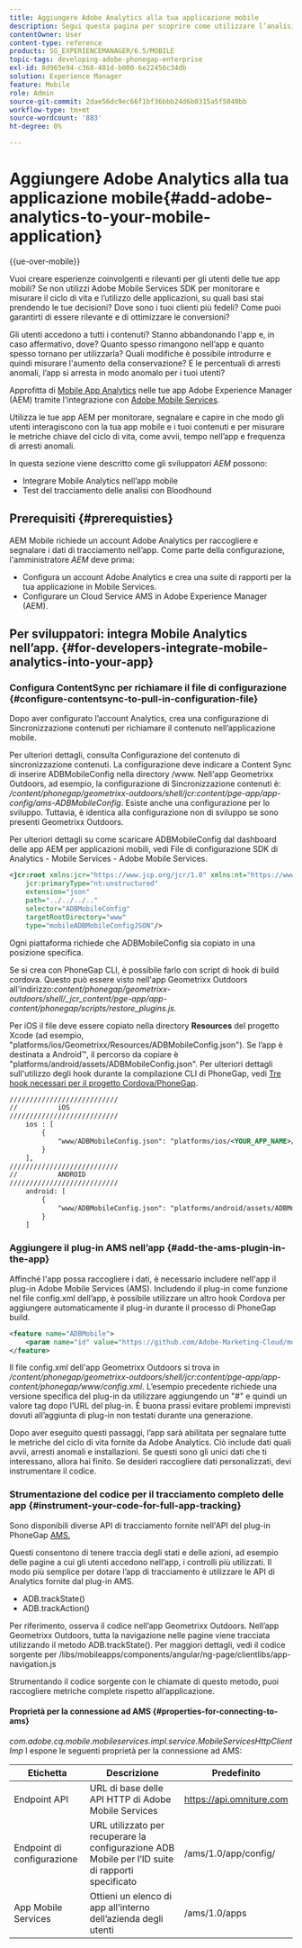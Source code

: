 ```yaml
---
title: Aggiungere Adobe Analytics alla tua applicazione mobile
description: Segui questa pagina per scoprire come utilizzare l’analisi delle app mobili nelle app Adobe Experience Manager tramite l’integrazione con Adobe Mobile Services.
contentOwner: User
content-type: reference
products: SG_EXPERIENCEMANAGER/6.5/MOBILE
topic-tags: developing-adobe-phonegap-enterprise
exl-id: 8d965e94-c368-481d-b000-6e22456c34db
solution: Experience Manager
feature: Mobile
role: Admin
source-git-commit: 2dae56dc9ec66f1bf36bbb24d6b0315a5f5040bb
workflow-type: tm+mt
source-wordcount: '883'
ht-degree: 0%

---
```


# Aggiungere Adobe Analytics alla tua applicazione mobile{#add-adobe-analytics-to-your-mobile-application}

{{ue-over-mobile}}

Vuoi creare esperienze coinvolgenti e rilevanti per gli utenti delle tue app mobili? Se non utilizzi Adobe Mobile Services SDK per monitorare e misurare il ciclo di vita e l’utilizzo delle applicazioni, su quali basi stai prendendo le tue decisioni? Dove sono i tuoi clienti più fedeli? Come puoi garantirti di essere rilevante e di ottimizzare le conversioni?

Gli utenti accedono a tutti i contenuti? Stanno abbandonando l&#39;app e, in caso affermativo, dove? Quanto spesso rimangono nell’app e quanto spesso tornano per utilizzarla? Quali modifiche è possibile introdurre e quindi misurare l&#39;aumento della conservazione? E le percentuali di arresti anomali, l’app si arresta in modo anomalo per i tuoi utenti?

Approfitta di [Mobile App Analytics](https://business.adobe.com/products/analytics/mobile-marketing.html) nelle tue app Adobe Experience Manager (AEM) tramite l&#39;integrazione con [Adobe Mobile Services](https://business.adobe.com/products/campaign/mobile-marketing.html).

Utilizza le tue app AEM per monitorare, segnalare e capire in che modo gli utenti interagiscono con la tua app mobile e i tuoi contenuti e per misurare le metriche chiave del ciclo di vita, come avvii, tempo nell’app e frequenza di arresti anomali.

In questa sezione viene descritto come gli sviluppatori *AEM* possono:

* Integrare Mobile Analytics nell’app mobile
* Test del tracciamento delle analisi con Bloodhound

## Prerequisiti {#prerequisties}

AEM Mobile richiede un account Adobe Analytics per raccogliere e segnalare i dati di tracciamento nell’app. Come parte della configurazione, l&#39;amministratore *AEM* deve prima:

* Configura un account Adobe Analytics e crea una suite di rapporti per la tua applicazione in Mobile Services.
* Configurare un Cloud Service AMS in Adobe Experience Manager (AEM).

## Per sviluppatori: integra Mobile Analytics nell’app. {#for-developers-integrate-mobile-analytics-into-your-app}

### Configura ContentSync per richiamare il file di configurazione {#configure-contentsync-to-pull-in-configuration-file}

Dopo aver configurato l’account Analytics, crea una configurazione di Sincronizzazione contenuti per richiamare il contenuto nell’applicazione mobile.

Per ulteriori dettagli, consulta Configurazione del contenuto di sincronizzazione contenuti. La configurazione deve indicare a Content Sync di inserire ADBMobileConfig nella directory /www. Nell&#39;app Geometrixx Outdoors, ad esempio, la configurazione di Sincronizzazione contenuti è: */content/phonegap/geometrixx-outdoors/shell/jcr:content/pge-app/app-config/ams-ADBMobileConfig*. Esiste anche una configurazione per lo sviluppo. Tuttavia, è identica alla configurazione non di sviluppo se sono presenti Geometrixx Outdoors.

Per ulteriori dettagli su come scaricare ADBMobileConfig dal dashboard delle app AEM per applicazioni mobili, vedi File di configurazione SDK di Analytics - Mobile Services - Adobe Mobile Services.

```xml
<jcr:root xmlns:jcr="https://www.jcp.org/jcr/1.0" xmlns:nt="https://www.jcp.org/jcr/nt/1.0"
    jcr:primaryType="nt:unstructured"
    extension="json"
    path="../../../.."
    selector="ADBMobileConfig"
    targetRootDirectory="www"
    type="mobileADBMobileConfigJSON"/>
```

Ogni piattaforma richiede che ADBMobileConfig sia copiato in una posizione specifica.

Se si crea con PhoneGap CLI, è possibile farlo con script di hook di build cordova. Questo può essere visto nell&#39;app Geometrixx Outdoors all&#39;indirizzo:*content/phonegap/geometrixx-outdoors/shell/_jcr_content/pge-app/app-content/phonegap/scripts/restore_plugins.js.*

Per iOS il file deve essere copiato nella directory **Resources** del progetto Xcode (ad esempio, &quot;platforms/ios/Geometrixx/Resources/ADBMobileConfig.json&quot;). Se l’app è destinata a Android™, il percorso da copiare è &quot;platforms/android/assets/ADBMobileConfig.json&quot;. Per ulteriori dettagli sull&#39;utilizzo degli hook durante la compilazione CLI di PhoneGap, vedi [Tre hook necessari per il progetto Cordova/PhoneGap](https://gist.github.com/jlcarvalho/22402d013bc72f795d45a01836ce735c).

```xml
///////////////////////////
//          iOS
///////////////////////////
    ios : [
        {
            "www/ADBMobileConfig.json": "platforms/ios/<YOUR_APP_NAME>/Resources/ADBMobileConfig.json"
        }
    ],
///////////////////////////
//          ANDROID
///////////////////////////
    android: [
        {
            "www/ADBMobileConfig.json": "platforms/android/assets/ADBMobileConfig.json"
        }
    ]
```

### Aggiungere il plug-in AMS nell’app {#add-the-ams-plugin-in-the-app}

Affinché l&#39;app possa raccogliere i dati, è necessario includere nell&#39;app il plug-in Adobe Mobile Services (AMS). Includendo il plug-in come funzione nel file config.xml dell’app, è possibile utilizzare un altro hook Cordova per aggiungere automaticamente il plug-in durante il processo di PhoneGap build.

```xml
<feature name="ADBMobile">
    <param name="id" value="https://github.com/Adobe-Marketing-Cloud/mobile-services#0482f9cedf90c98a8d4b07219ece1933b2e46a60"/>
</feature>
```

Il file config.xml dell&#39;app Geometrixx Outdoors si trova in */content/phonegap/geometrixx-outdoors/shell/jcr:content/pge-app/app-content/phonegap/www/config.xml*. L’esempio precedente richiede una versione specifica del plug-in da utilizzare aggiungendo un &quot;#&quot; e quindi un valore tag dopo l’URL del plug-in. È buona prassi evitare problemi imprevisti dovuti all’aggiunta di plug-in non testati durante una generazione.

Dopo aver eseguito questi passaggi, l’app sarà abilitata per segnalare tutte le metriche del ciclo di vita fornite da Adobe Analytics. Ciò include dati quali avvii, arresti anomali e installazioni. Se questi sono gli unici dati che ti interessano, allora hai finito. Se desideri raccogliere dati personalizzati, devi instrumentare il codice.

### Strumentazione del codice per il tracciamento completo delle app {#instrument-your-code-for-full-app-tracking}

Sono disponibili diverse API di tracciamento fornite nell&#39;API del plug-in PhoneGap [AMS.](https://github.com/Adobe-Marketing-Cloud/mobile-services/blob/master/docs/ios/phonegap/phonegap-methods.md)

Questi consentono di tenere traccia degli stati e delle azioni, ad esempio delle pagine a cui gli utenti accedono nell’app, i controlli più utilizzati. Il modo più semplice per dotare l’app di tracciamento è utilizzare le API di Analytics fornite dal plug-in AMS.

* ADB.trackState()
* ADB.trackAction()

Per riferimento, osserva il codice nell’app Geometrixx Outdoors. Nell’app Geometrixx Outdoors, tutta la navigazione nelle pagine viene tracciata utilizzando il metodo ADB.trackState(). Per maggiori dettagli, vedi il codice sorgente per /libs/mobileapps/components/angular/ng-page/clientlibs/app-navigation.js

Strumentando il codice sorgente con le chiamate di questo metodo, puoi raccogliere metriche complete rispetto all’applicazione.

#### Proprietà per la connessione ad AMS {#properties-for-connecting-to-ams}

*com.adobe.cq.mobile.mobileservices.impl.service.MobileServicesHttpClientImp* l espone le seguenti proprietà per la connessione ad AMS:

| **Etichetta** | **Descrizione** | **Predefinito** |
|---|---|---|
| Endpoint API | URL di base delle API HTTP di Adobe Mobile Services | https://api.omniture.com |
| Endpoint di configurazione | URL utilizzato per recuperare la configurazione ADB Mobile per l’ID suite di rapporti specificato | /ams/1.0/app/config/ |
| App Mobile Services | Ottieni un elenco di app all’interno dell’azienda degli utenti | /ams/1.0/apps |
